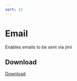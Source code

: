 ```yaml
---
sort: 12
---
```


# Email

Enables emails to be sent via jimi

## Download

[Download](https://github.com/z1pti3/jimiPlugin-email)

